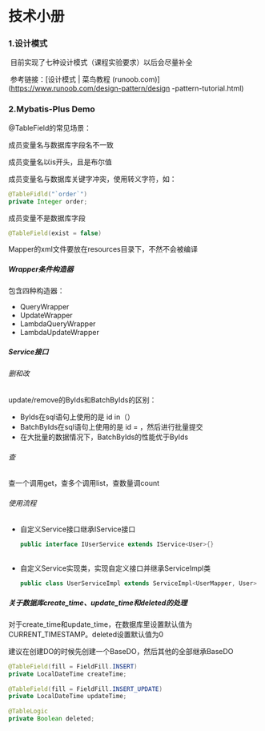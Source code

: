 # 技术小册

### 1.设计模式

​	目前实现了七种设计模式（课程实验要求）以后会尽量补全

​	参考链接：[设计模式 | 菜鸟教程 (runoob.com)](https://www.runoob.com/design-pattern/design	-pattern-tutorial.html)

### 2.Mybatis-Plus Demo

@TableField的常见场景：

成员变量名与数据库字段名不一致

成员变量名以is开头，且是布尔值

成员变量名与数据库关键字冲突，使用转义字符，如：

```java
@TableFidld("`order`")
private Integer order;

```

成员变量不是数据库字段

```java
@TableField(exist = false)
```

Mapper的xml文件要放在resources目录下，不然不会被编译



##### Wrapper条件构造器

包含四种构造器：

- QueryWrapper
- UpdateWrapper
- LambdaQueryWrapper
- LambdaUpdateWrapper



##### Service接口

###### 删和改

update/remove的ByIds和BatchByIds的区别：

- ByIds在sql语句上使用的是 id in（）
- BatchByIds在sql语句上使用的是 id = ，然后进行批量提交
- 在大批量的数据情况下，BatchByIds的性能优于ByIds

###### 查

查一个调用get，查多个调用list，查数量调count

###### 使用流程

- 自定义Service接口继承IService接口

  ```java
  public interface IUserService extends IService<User>{}
    
  ```

- 自定义Service实现类，实现自定义接口并继承ServiceImpl类

  ```java
  public class UserServiceImpl extends ServiceImpl<UserMapper, User> implements IUserService {}
  
  ```

##### 关于数据库create_time、update_time和deleted的处理

对于create_time和update_time，在数据库里设置默认值为CURRENT_TIMESTAMP。deleted设置默认值为0

建议在创建DO的时候先创建一个BaseDO，然后其他的全部继承BaseDO

```java
@TableField(fill = FieldFill.INSERT)
private LocalDateTime createTime;
  
@TableField(fill = FieldFill.INSERT_UPDATE)
private LocalDateTime updateTime;
    
@TableLogic
private Boolean deleted;
```

​		

​		
